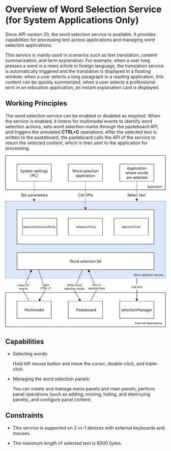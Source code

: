 # Overview of Word Selection Service (for System Applications Only)

Since API version 20, the word selection service is available. It provides capabilities for processing text across applications and managing word selection applications.

This service is mainly used in scenarios such as text translation, content summarization, and term explanation. For example, when a user long presses a word in a news article in foreign language, the translation service is automatically triggered and the translation is displayed in a floating window; when a user selects a long paragraph in a reading application, this content can be quickly summarized; when a user selects a professional term in an education application, an instant explanation card is displayed.

## Working Principles

The word selection service can be enabled or disabled as required. When the service is enabled, it listens for multimodal events to identify word selection actions, sets word selection marks through the pasteboard API, and triggers the simulated **CTRL+C** operations. After the selected text is written to the pasteboard, the pasteboard calls the API of the service to return the selected content, which is then sent to the application for processing.

![Schematic diagram of the word selection service](figures/selection-service-schematic.jpg)

## Capabilities

- Selecting words:

  Hold left mouse button and move the cursor, double-click, and triple-click.

- Managing the word selection panels:

  You can create and manage menu panels and main panels, perform panel operations (such as adding, moving, hiding, and destroying panels), and configure panel content.

## Constraints

- This service is supported on 2-in-1 devices with external keyboards and mouses.

- The maximum length of selected text is 6000 bytes.
